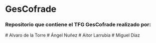﻿# GesCofrade


 <h3>Repositorio que contiene el TFG GesCofrade realizado por: </h3>
   # Alvaro de la Torre
   # Ángel Nuñez
   # Aitor Larrubia
   # Miguel Díaz
 
